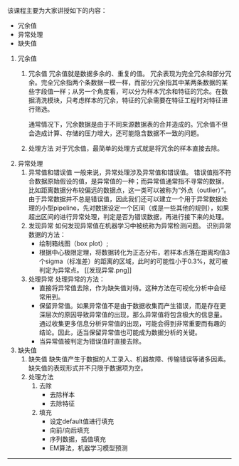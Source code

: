 该课程主要为大家讲授如下的内容：
- 冗余值
- 异常处理
- 缺失值

1. 冗余值
	1. 冗余值
	   冗余值就是数据多余的、重复的值。
	   冗余表现为完全冗余和部分冗余。完全冗余指两个条数据一模一样，而部分冗余指其中某两条数据的某些字段值一样；从另一个角度看，可以分为样本冗余和特征的冗余。在数据清洗模块，只考虑样本的冗余，特征的冗余需要在特征工程时对特征进行筛选。
	   
	   通常情况下，冗余数据是由于不同来源数据表的合并造成的。冗余值不但会造成计算、存储的压力增大，还可能隐含数据不一致的问题。 
	2. 处理方法
	   对于冗余值，最简单的处理方式就是将冗余的样本直接去除。 
2. 异常处理
	1. 异常值和错误值
	   一般来说，异常处理涉及异常值和错误值。
	   错误值指不符合数据原始假设的值，是异常值的一种；而异常值通常指不寻常的数据，比如距离数据分布较偏远的数据点，这一类可以被称为“外点（outlier）”。
	   由于异常数据并不总是错误值，因此我们还可以建立一个用于异常数据处理的小型pipeline，先对数据设定一个区间（或是一些其他的规则），如果超出区间的进行异常处理，判定是否为错误数据，再进行接下来的处理。 
	2. 发现异常
	   如何发现异常值在机器学习中被统称为异常检测问题。
	   识别异常数据的方法：
	   - 绘制箱线图（box plot）;
	   - 根据中心极限定理，将数据转化为正态分布，若样本点落在距离均值3个sigma（标准差）的距离的区域，此时的可能性小于0.3%，就可被判定为异常点。
	   [[发现异常.png]]
	3. 处理异常
	   处理异常的方法：
	   - 直接将异常值去除，作为缺失值对待。这种方法在可视化分析中会经常用到。 
	   - 保留异常值。如果异常值不是由于数据收集而产生错误，而是存在更深层次的原因导致异常值的出现，那么异常值将包含极大的信息量。通过收集更多信息分析异常值的出现，可能会得到非常重要而有趣的结论。因此，适当保留异常值也可能成为数据分析的关键。 
	   - 当异常值被判定为错误值时直接去除。 
3. 缺失值
	1. 缺失值
	   缺失值产生于数据的人工录入、机器故障、传输错误等诸多因素。
	   缺失值的表现形式并不只限于数据项为空。 
	2. 处理方法
		1. 去除
		   - 去除样本
		   - 去除特征
		2. 填充
		   - 设定default值进行填充
		   - 向前/向后填充
		   - 序列数据，插值填充
		   - EM算法，机器学习模型预测

---

